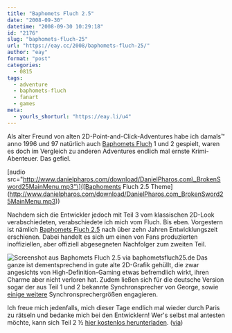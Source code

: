 ```yaml
---
title: "Baphomets Fluch 2.5"
date: "2008-09-30"
datetime: "2008-09-30 10:29:18"
id: "2176"
slug: "baphomets-fluch-25"
url: "https://eay.cc/2008/baphomets-fluch-25/"
author: "eay"
format: "post"
categories:
  - 0815
tags:
  - adventure
  - baphomets-fluch
  - fanart
  - games
meta:
  - yourls_shorturl: "https://eay.li/u4"
---
```


Als alter Freund von alten 2D-Point-and-Click-Adventures habe ich damals™ anno 1996 und 97 natürlich auch [Baphomets Fluch](http://de.wikipedia.org/wiki/Baphomets_Fluch) 1 und 2 gespielt, waren es doch im Vergleich zu anderen Adventures endlich mal ernste Krimi-Abenteuer. Das gefiel.

\[audio src="http://www.danielpharos.com/download/DanielPharos.com\_BrokenSword25MainMenu.mp3"\]([Baphoments Fluch 2.5 Theme](http://www.danielpharos.com/download/DanielPharos.com_BrokenSword25MainMenu.mp3))

Nachdem sich die Entwickler jedoch mit Teil 3 vom klassischen 2D-Look verabschiedeten, verabschiedete ich mich vom Fluch. Bis eben. Vorgestern ist nämlich [Baphomets Fluch 2.5](http://www.baphometsfluch25.de/) nach über zehn Jahren Entwicklungszeit erschienen. Dabei handelt es sich um einen von Fans produzierten inoffiziellen, aber offiziell abgesegneten Nachfolger zum zweiten Teil.

![](/uploads/2008/baphometsfluch25.jpg "Screenshot aus Baphomets Fluch 2.5 via baphometsfluch25.de") Das ganze ist dementsprechend in gute alte 2D-Grafik gehüllt, die zwar angesichts von High-Definition-Gaming etwas befremdlich wirkt, ihren Charme aber nicht verloren hat. Zudem ließen sich für die deutsche Version sogar der aus Teil 1 und 2 bekannte Synchronsprecher von George, sowie [einige weitere](http://www.baphometsfluch25.de/team/synchronsprecher.htm) Synchronsprechergrößen engagieren.

Ich freue mich jedenfalls, mich dieser Tage endlich mal wieder durch Paris zu rätseln und bedanke mich bei den Entwicklern! Wer's selbst mal antesten möchte, kann sich Teil 2 ½ [hier kostenlos herunterladen](http://www.baphometsfluch25.de/downloads/vollversion.htm). ([via](http://www.supertopic.de/forum/8/baphomets-fluch-2-5-7175-1.html))

